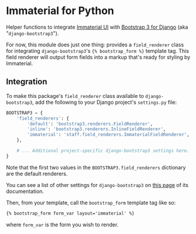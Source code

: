 # Immaterial for Python

Helper functions to integrate [Immaterial UI](https://www.npmjs.com/package/immaterial-ui) with [Bootstrap 3 for Django](https://github.com/dyve/django-bootstrap3) (aka "`django-bootstrap3`").

For now, this module does just one thing: provides a `field_renderer` class for integrating `django-bootstrap3`'s `{% bootstrap_form %}` template tag. This field renderer will output form fields into a markup that's ready for styling by Immaterial.


## Integration

To make this package's `field_renderer` class available to `django-bootstrap3`, add the following to your Django project's `settings.py`  file:

```python
BOOTSTRAP3 = {
    'field_renderers': {
        'default': 'bootstrap3.renderers.FieldRenderer',
        'inline': 'bootstrap3.renderers.InlineFieldRenderer',
        'immaterial': 'staff.field_renderers.ImmaterialFieldRenderer',
    },

    # ... Additional project-specific django-bootstrap3 settings here.
}
```

Note that the first two values in the `BOOTSTRAP3.field_renderers` dictionary are the default renderers.

You can see a list of other settings for `django-bootstrap3` on [this page](https://django-bootstrap3.readthedocs.io/en/latest/settings.html) of its documentation.

Then, from your template, call the `bootstrap_form` template tag like so:

```html
{% bootstrap_form form_var layout='immaterial' %}
```

where `form_var` is the form you wish to render.
